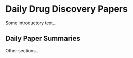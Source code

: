 # Daily Drug Discovery Papers

Some introductory text...

## Daily Paper Summaries

<!-- DAILY_PAPERS_START -->
<!-- This content will be automatically replaced -->
<!-- DAILY_PAPERS_END -->

Other sections...